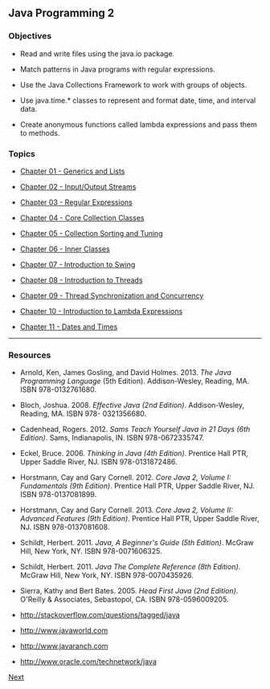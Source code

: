 ## Java Programming 2

### Objectives

* Read and write files using the java.io package.

* Match patterns in Java programs with regular expressions.

* Use the Java Collections Framework to work with groups of objects.

* Use java.time.* classes to represent and format date, time, and interval data.

* Create anonymous functions called lambda expressions and pass them to methods.

### Topics

* [Chapter 01 - Generics and Lists](01-GenericsandLists/README.md)

* [Chapter 02 - Input/Output Streams](02-InputOutputStreams/README.md)

* [Chapter 03 - Regular Expressions](03-RegularExpressions/README.md)

* [Chapter 04 - Core Collection Classes](04-CoreCollectionClasses/README.md)

* [Chapter 05 - Collection Sorting and Tuning](05-CollectionSortingandTuning/README.md)

* [Chapter 06 - Inner Classes](06-InnerClasses/README.md)

* [Chapter 07 - Introduction to Swing](07-IntroductiontoSwing/README.md)

* [Chapter 08 - Introduction to Threads](08-IntroductiontoThreads/README.md)

* [Chapter 09 - Thread Synchronization and Concurrency](09-ThreadSynchronizationandConcurrency/README.md)

* [Chapter 10 - Introduction to Lambda Expressions](10-IntroductiontoLambdaExpressions/README.md)

* [Chapter 11 - Dates and Times](11-DatesandTimes/README.md)

<hr>

### Resources
* Arnold, Ken, James Gosling, and David Holmes. 2013. _The Java Programming Language_ (5th Edition). Addison-Wesley, Reading, MA. ISBN 978-0132761680.
* Bloch, Joshua. 2008. _Effective Java (2nd Edition)_. Addison-Wesley, Reading, MA. ISBN 978- 0321356680.
* Cadenhead, Rogers. 2012. _Sams Teach Yourself Java in 21 Days (6th Edition)_. Sams, Indianapolis, IN. ISBN 978-0672335747.
* Eckel, Bruce. 2006. _Thinking in Java (4th Edition)_. Prentice Hall PTR, Upper Saddle River, NJ.  ISBN 978-0131872486.
* Horstmann, Cay and Gary Cornell. 2012. _Core Java 2, Volume I: Fundamentals (9th Edition)_.  Prentice Hall PTR, Upper Saddle River, NJ. ISBN 978-0137081899.
* Horstmann, Cay and Gary Cornell. 2013. _Core Java 2, Volume II: Advanced Features (9th Edition)_.  Prentice Hall PTR, Upper Saddle River, NJ. ISBN 978-0137081608.
* Schildt, Herbert. 2011. _Java, A Beginner's Guide (5th Edition)_. McGraw Hill, New York, NY.  ISBN 978-0071606325.
* Schildt, Herbert. 2011. _Java The Complete Reference (8th Edition)_. McGraw Hill, New York, NY.  ISBN 978-0070435926.
* Sierra, Kathy and Bert Bates. 2005. _Head First Java (2nd Edition)_. O'Reilly & Associates, Sebastopol, CA. ISBN 978-0596009205.

* http://stackoverflow.com/questions/tagged/java
* http://www.javaworld.com
* http://www.javaranch.com
* http://www.oracle.com/technetwork/java

[Next](01-GenericsandLists/README.md)

